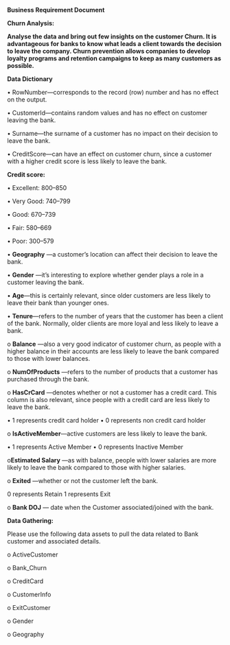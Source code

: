 **Business Requirement Document**

**Churn Analysis:**

**Analyse the data and bring out few insights on the customer Churn.
It is advantageous for banks to know what leads a client towards the decision to leave the company.
Churn prevention allows companies to develop loyalty programs and retention campaigns to keep as many customers as possible.**

**Data Dictionary**

•	RowNumber—corresponds to the record (row) number and has no effect on the output.

•	CustomerId—contains random values and has no effect on customer leaving the bank.

•	Surname—the surname of a customer has no impact on their decision to leave the bank.

•	CreditScore—can have an effect on customer churn, since a customer with a higher credit score is less likely to leave the bank.


**Credit score:**

•	Excellent: 800–850

•	Very Good: 740–799

•	Good: 670–739

•	Fair: 580–669

•	Poor: 300–579


•	**Geography** —a customer’s location can affect their decision to leave the bank.

•	**Gender** —it’s interesting to explore whether gender plays a role in a customer leaving the bank.

•	**Age**—this is certainly relevant, since older customers are less likely to leave their bank than younger ones.

•	**Tenure**—refers to the number of years that the customer has been a client of the bank. Normally, older clients are more loyal and less likely to leave a bank.

o	**Balance** —also a very good indicator of customer churn, as people with a higher balance in their accounts are less likely to leave the bank compared to those with lower balances.

o	**NumOfProducts** —refers to the number of products that a customer has purchased through the bank. 

o	**HasCrCard** —denotes whether or not a customer has a credit card. This column is also relevant, since people with a credit card are less likely to leave the bank.

•	1 represents credit card holder
•	0 represents non credit card holder

o	**IsActiveMember**—active customers are less likely to leave the bank.

•	1 represents Active Member
•	0 represents Inactive Member

o**Estimated Salary** —as with balance, people with lower salaries are more likely to leave the bank compared to those with higher salaries.

o	**Exited** —whether or not the customer left the bank.

  0 represents Retain 
  1 represents Exit
  
o	**Bank DOJ** — date when the Customer associated/joined  with the bank.




**Data Gathering:**

Please use the following data assets to pull the data related to Bank customer and associated details.

o	ActiveCustomer 

o	Bank_Churn

o	CreditCard

o	CustomerInfo

o	ExitCustomer

o	Gender

o	Geography







